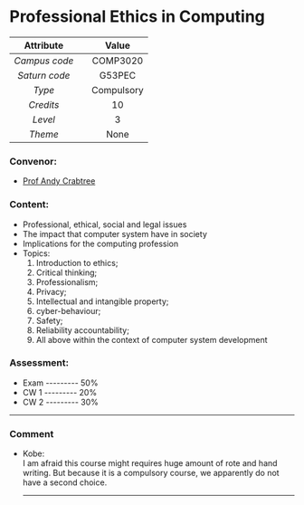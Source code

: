 # Professional Ethics in Computing

| Attribute || Value |
|:---------:|:-:|:-----:|
|*Campus code*||COMP3020|
|*Saturn code*||G53PEC|
|*Type*||Compulsory|
|*Credits*||10|
|*Level*||3|
|*Theme*||None|

### Convenor:
* [Prof Andy Crabtree](https://www.nottingham.ac.uk/computerscience/people/andy.crabtree)

### Content:
* Professional, ethical, social and legal issues
* The impact that computer system have in society
* Implications for the computing profession
* Topics:
    1. Introduction to ethics;
    2. Critical thinking;
    3. Professionalism;
    4. Privacy;
    5. Intellectual and intangible property;
    6. cyber-behaviour;
    7. Safety;
    8. Reliability accountability;
    9. All above within the context of computer system development

### Assessment:
* Exam --------- 50%
* CW 1 --------- 20%
* CW 2 --------- 30%

----

### Comment

* Kobe:     
    I am afraid this course might requires huge amount of rote and hand writing. But because it is a compulsory course, we apparently do not have a second choice.

    ----